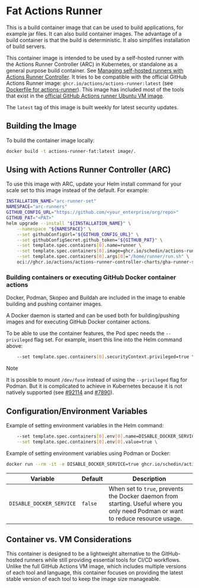 # Fat Actions Runner
This is a build container image that can be used to build applications, for example jar files. It can also build container images. The advantage of a build container is that the build is deterministic. It also simplifies installation of build servers.

This container image is intended to be used by a self-hosted runner with the Actions Runner Controller (ARC) in Kubernetes, or standalone as a general purpose build container.
See [Managing self-hosted runners with Actions Runner Controller](https://docs.github.com/en/actions/hosting-your-own-runners/managing-self-hosted-runners-with-actions-runner-controller).
It tries to be compatible with the official GitHub Actions Runner image: `ghcr.io/actions/actions-runner:latest` (see [Dockerfile for actions-runner](https://github.com/actions/runner/tree/main/images)).
This image has included most of the tools that exist in the [official GitHub Actions runner Ubuntu VM image](https://github.com/actions/runner-images/blob/main/images/ubuntu/Ubuntu2404-Readme.md).

The `latest` tag of this image is built weekly for latest security updates.

## Building the Image
To build the container image locally:

```bash
docker build -t actions-runner-fat:latest image/.
```

## Using with Actions Runner Controller (ARC)
To use this image with ARC, update your Helm install command for your scale set to this image instead of the default. For example:
```bash
INSTALLATION_NAME="arc-runner-set"
NAMESPACE="arc-runners"
GITHUB_CONFIG_URL="https://github.com/<your_enterprise/org/repo>"
GITHUB_PAT="<PAT>"
helm upgrade --install "${INSTALLATION_NAME}" \
    --namespace "${NAMESPACE}" \
    --set githubConfigUrl="${GITHUB_CONFIG_URL}" \
    --set githubConfigSecret.github_token="${GITHUB_PAT}" \
    --set template.spec.containers[0].name=runner \
    --set template.spec.containers[0].image=ghcr.io/schedin/actions-runner-fat:latest \
    --set template.spec.containers[0].args[0]="/home/runner/run.sh" \
    oci://ghcr.io/actions/actions-runner-controller-charts/gha-runner-scale-set
```

### Building containers or executing GitHub Docker container actions
Docker, Podman, Skopeo and Buildah are included in the image to enable building and pushing container images.

A Docker daemon is started and can be used both for building/pushing images and for executing GitHub Docker container actions.

To be able to use the container features, the Pod spec needs the `--privileged` flag set. For example, insert this line into the Helm command above:
```bash
    --set template.spec.containers[0].securityContext.privileged=true \
```

> [!NOTE]
> It is possible to mount `/dev/fuse` instead of using the `--privileged` flag for Podman. But it is complicated to achieve in Kubernetes because it is not natively supported (see [#92114](https://github.com/kubernetes/kubernetes/issues/92114) and [#7890](https://github.com/kubernetes/kubernetes/issues/7890)).


## Configuration/Environment Variables

Example of setting environment variables in the Helm command:
```bash
    --set template.spec.containers[0].env[0].name=DISABLE_DOCKER_SERVICE \
    --set template.spec.containers[0].env[0].value=true \
```

Example of setting environment variables using Podman or Docker:
```bash
docker run --rm -it -e DISABLE_DOCKER_SERVICE=true ghcr.io/schedin/actions-runner-fat:latest
```

| Variable | Default | Description |
|----------|---------|-------------|
| `DISABLE_DOCKER_SERVICE` | `false` | When set to `true`, prevents the Docker daemon from starting. Useful where you only need Podman or want to reduce resource usage. |

## Container vs. VM Considerations
This container is designed to be a lightweight alternative to the GitHub-hosted runners while still providing essential tools for CI/CD workflows. Unlike the full GitHub Actions VM image, which includes multiple versions of each tool and language, this container focuses on providing the latest stable version of each tool to keep the image size manageable.
